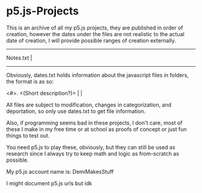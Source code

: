 # p5.js-Projects
This is an archive of all my p5.js projects, they are published in order of creation, however the dates under the files are not realistic to the actual date of creation, I will provide possible ranges of creation externally.

__________
Notes.txt |
_______________________________________________________________________________________________________

Obviously, dates.txt holds information about the javascript files in folders, the format is as so:

<#>. <NAME> <(Short description?)> | <DATE CREATED> | <DATE MODIFIED>

All files are subject to modification, changes in categorization, and deportation, so only use dates.txt to get file information.

Also, if programming seems bad in these projects, I don't care, most of these I make in my free time or at school as proofs of concept or just fun things to test out.

You need p5.js to play these, obviously, but they can still be used as research since I always try to keep math and logic as from-scratch as possible.

My p5.js account name is: DemiMakesStuff

I might document p5.js urls but idk
